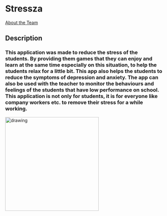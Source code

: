 # Stressza
[About the Team](./pages/about_us.md)
## Description
###  This application was made to reduce the stress of the students. By providing them games that they can enjoy and learn at the same time especially on this situation, to help the students relax for a little bit. This app also helps the students to reduce the symptoms of depression and anxiety. The app can also be used with the teacher to monitor the behaviours and feelings of the students that have low performance on school. This application is not only for students, it is for everyone like company workers etc. to remove their stress for a while working.
<img src="https://scontent.fmnl4-2.fna.fbcdn.net/v/l/t1.15752-9/125460050_395937928272422_2251728201247648292_n.png?_nc_cat=101&ccb=2&_nc_sid=ae9488&_nc_eui2=AeH-P9u8IGkJrXGDilIq8B8z9Nbs7l6G7-_01uzuXobv78pBP_Q7l4t8_AfxUGQVWNILHKWy84lAWPYoNDNlhQOV&_nc_ohc=IxcoUCaKym4AX8JEQy2&_nc_ht=scontent.fmnl4-2.fna&oh=39878161706e89c768a5a3521e748605&oe=5FD7E7A0" alt="drawing" width="300"/>

